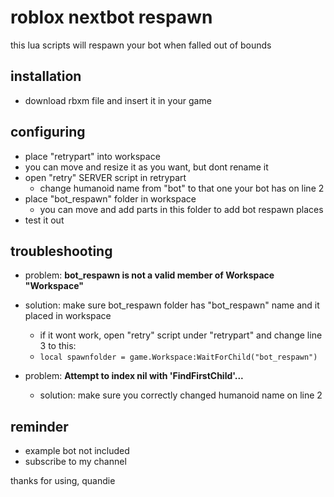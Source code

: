 # roblox nextbot respawn
this lua scripts will respawn your bot when falled out of bounds

## installation
- download rbxm file and insert it in your game
  
## configuring
- place "retrypart" into workspace
 - you can move and resize it as you want, but dont rename it
- open "retry" SERVER script in retrypart
  - change humanoid name from "bot" to that one your bot has on line 2
- place "bot_respawn" folder in workspace
  - you can move and add parts in this folder to add bot respawn places
- test it out

## troubleshooting
- problem: **bot_respawn is not a valid member of Workspace "Workspace"**
- solution: make sure bot_respawn folder has "bot_respawn" name and it placed in workspace
  - if it wont work, open "retry" script under "retrypart" and change line 3 to this:
  - ```local spawnfolder = game.Workspace:WaitForChild("bot_respawn")```

- problem: **Attempt to index nil with 'FindFirstChild'...**
  - solution: make sure you correctly changed humanoid name on line 2

## reminder
- example bot not included
- subscribe to my channel

thanks for using, quandie
